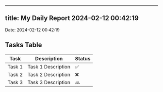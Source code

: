 
---
title: My Daily Report 2024-02-12 00:42:19
---

Date: 2024-02-12 00:42:19

## Tasks Table

| Task | Description | Status |
|------|-------------|--------|
| Task 1 | Task 1 Description | ✅ |
| Task 2 | Task 2 Description | ❌ |
| Task 3 | Task 3 Description | 🔜 |
